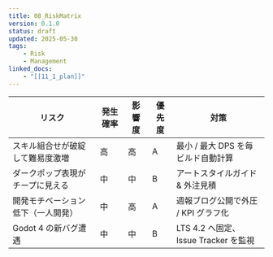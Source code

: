 ```yaml
---
title: 08_RiskMatrix
version: 0.1.0
status: draft
updated: 2025-05-30
tags:
    - Risk
    - Management
linked_docs:
    - "[[11_1_plan]]"
---
```


| リスク                             | 発生確率 | 影響度 | 優先度 | 対策                                 |
| ---------------------------------- | -------- | ------ | ------ | ------------------------------------ |
| スキル組合せが破綻して難易度激増   | 高       | 高     | A      | 最小 / 最大 DPS を毎ビルド自動計算   |
| ダークポップ表現がチープに見える   | 中       | 中     | B      | アートスタイルガイド & 外注見積      |
| 開発モチベーション低下（一人開発） | 中       | 高     | A      | 週報ブログ公開で外圧 / KPI グラフ化  |
| Godot 4 の新バグ遭遇               | 中       | 中     | B      | LTS 4.2 へ固定、Issue Tracker を監視 |
